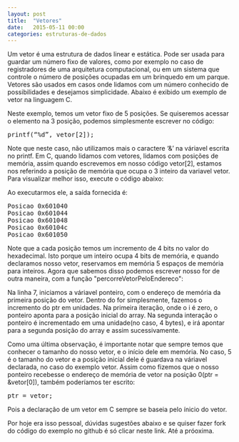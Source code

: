 ```yaml
---
layout: post
title:  "Vetores"
date:   2015-05-11 00:00
categories: estruturas-de-dados
---
```


Um vetor é uma estrutura de dados linear e estática. Pode ser usada para guardar um número fixo de valores, como por exemplo no caso de registradores de uma arquitetura computacional, ou em um sistema que controle o número de posições ocupadas em um brinquedo em um parque. Vetores são usados em casos onde lidamos com um número conhecido de possibilidades e desejamos simplicidade. Abaixo é exibido um exemplo de vetor na linguagem C.

<script src="https://gist.github.com/Rodrigo-Vargas/f9497c295308da77e79d.js"></script>

Neste exemplo, temos um vetor fixo de 5 posições. Se quiseremos acessar o elemento na 3 posição, podemos simplesmente escrever no código:

<pre>printf(“%d”, vetor[2]);</pre>

Note que neste caso, não utilizamos mais o caractere ‘&’ na váriavel escrita no printf. Em C, quando lidamos com vetores, lidamos com posições de memória, assim quando escrevemos em nosso código vetor[2], estamos nos referindo a posição de memória que ocupa o 3 inteiro da variavel vetor. Para visualizar melhor isso, execute o código abaixo:

<script src="https://gist.github.com/Rodrigo-Vargas/671e12fc28223e0ac4a7.js"></script>

Ao executarmos ele, a saída fornecida é:

<pre>
Posicao 0x601040 
Posicao 0x601044 
Posicao 0x601048 
Posicao 0x60104c 
Posicao 0x601050 
</pre>

Note que a cada posição temos um incremento de 4 bits no valor do hexadecimal. Isto porque um inteiro ocupa 4 bits de memória, e quando declaramos nosso vetor, reservamos em memória 5 espaços de memória para inteiros. Agora que sabemos disso podemos escrever nosso for de outra maneira, com a função "percorreVetorPeloEndereco":

<script src="https://gist.github.com/Rodrigo-Vargas/906d7ca321d6437d449f.js"></script>

Na linha 7, iniciamos a váriavel ponteiro, com o endereço de memória da primeira posição do vetor. Dentro do for simplesmente, fazemos o incremento do ptr em unidades. Na primeira iteração, onde o i é zero, o ponteiro aponta para a posição inicial do array. Na segunda interação o ponteiro é incrementado em uma unidade(no caso, 4 bytes), e irá apontar para a segunda posição do array e assim sucessivamente.

Como uma última observação, é importante notar que sempre temos que conhecer o tamanho do nosso vetor, e o início dele em memória. No caso, 5 é o tamanho do vetor e a posição inicial dele é guardava na váriavel declarada, no caso do exemplo vetor. Assim como fizemos que o nosso ponteiro recebesse o endereço de memória de vetor na posição 0(ptr = &vetor[0]), também poderíamos ter escrito:

<pre>ptr = vetor;</pre>

Pois a declaração de um vetor em C sempre se baseia pelo ínicio do vetor. 

Por hoje era isso pessoal, dúvidas sugestões abaixo e se quiser fazer fork do código do exemplo no github é só clicar neste link. Até a próoxima.
